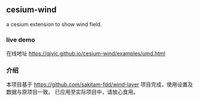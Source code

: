 ## cesium-wind
a cesium extension to show wind field.

### live demo
在线地址 https://qjvic.github.io/cesium-wind/examples/umd.html

### 介绍
本项目基于 https://github.com/sakitam-fdd/wind-layer 项目完成，使用设置及数据与原项目一致。
已应用至实际项目中，请放心食用。

